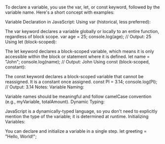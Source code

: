 To declare a variable, you use the var, let, or const keyword, followed by the variable name. Here's a short concept with examples:

Variable Declaration in JavaScript:
Using var (historical, less preferred):

The var keyword declares a variable globally or locally to an entire function, regardless of block scope.
var age = 25;
console.log(age); // Output: 25
Using let (block-scoped):

The let keyword declares a block-scoped variable, which means it is only accessible within the block or statement where it is defined.
let name = "John";
console.log(name); // Output: John
Using const (block-scoped, constant):

The const keyword declares a block-scoped variable that cannot be reassigned. It is a constant once assigned.
const PI = 3.14;
console.log(PI); // Output: 3.14
Notes:
Variable Naming:

Variable names should be meaningful and follow camelCase convention (e.g., myVariable, totalAmount).
Dynamic Typing:

JavaScript is a dynamically-typed language, so you don't need to explicitly mention the type of the variable; it is determined at runtime.
Initializing Variables:

You can declare and initialize a variable in a single step.
let greeting = "Hello, World!";